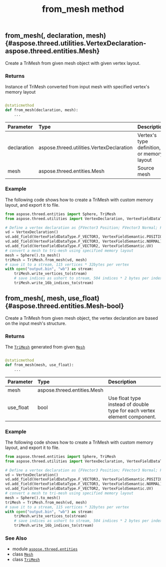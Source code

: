 ﻿---
title: from_mesh method
second_title: Aspose.3D for Python via .NET API References
description: 
type: docs
weight: 70
url: /python-net/aspose.threed.entities/trimesh/from_mesh/
is_root: false
---

## from_mesh(, declaration, mesh) {#aspose.threed.utilities.VertexDeclaration-aspose.threed.entities.Mesh}

Create a TriMesh from given mesh object with given vertex layout.


### Returns 


Instance of TriMesh converted from input mesh with specified vertex's memory layout


```python

@staticmethod
def from_mesh(declaration, mesh):
    ...
```


| Parameter | Type | Description |
| :- | :- | :- |
| declaration | aspose.threed.utilities.VertexDeclaration | Vertex's type definition, or memory layout |
| mesh | aspose.threed.entities.Mesh | Source mesh |

### Example 


The following code shows how to create a TriMesh with custom memory layout, and export it to file.

```python
from aspose.threed.entities import Sphere, TriMesh
from aspose.threed.utilities import VertexDeclaration, VertexFieldDataType, VertexFieldSemantic

# Define a vertex declaration as {FVector3 Position; FVector3 Normal; FVector2 UV}
vd = VertexDeclaration()
vd.add_field(VertexFieldDataType.F_VECTOR3, VertexFieldSemantic.POSITION)
vd.add_field(VertexFieldDataType.F_VECTOR3, VertexFieldSemantic.NORMAL)
vd.add_field(VertexFieldDataType.F_VECTOR2, VertexFieldSemantic.UV)
# convert a mesh to tri-mesh using specified memory layout
mesh = Sphere().to_mesh()
triMesh = TriMesh.from_mesh(vd, mesh)
# save it to a stream, 115 vertices * 32bytes per vertex
with open("output.bin", "wb") as stream:
    triMesh.write_vertices_to(stream)
    # save indices as ushort to stream, 504 indices * 2 bytes per index
    triMesh.write_16b_indices_to(stream)

```


## from_mesh(, mesh, use_float) {#aspose.threed.entities.Mesh-bool}

Create a TriMesh from given mesh object, the vertex declaration are based on the input mesh's structure.


### Returns 


The [`TriMesh`](/3d/python-net/aspose.threed.entities/trimesh) generated from given [`Mesh`](/3d/python-net/aspose.threed.entities/mesh)


```python

@staticmethod
def from_mesh(mesh, use_float):
    ...
```


| Parameter | Type | Description |
| :- | :- | :- |
| mesh | aspose.threed.entities.Mesh |  |
| use_float | bool | Use float type instead of double type for each vertex element component. |

### Example 


The following code shows how to create a TriMesh with custom memory layout, and export it to file.

```python
from aspose.threed.entities import Sphere, TriMesh
from aspose.threed.utilities import VertexDeclaration, VertexFieldDataType, VertexFieldSemantic

# Define a vertex declaration as {FVector3 Position; FVector3 Normal; FVector2 UV}
vd = VertexDeclaration()
vd.add_field(VertexFieldDataType.F_VECTOR3, VertexFieldSemantic.POSITION)
vd.add_field(VertexFieldDataType.F_VECTOR3, VertexFieldSemantic.NORMAL)
vd.add_field(VertexFieldDataType.F_VECTOR2, VertexFieldSemantic.UV)
# convert a mesh to tri-mesh using specified memory layout
mesh = Sphere().to_mesh()
triMesh = TriMesh.from_mesh(vd, mesh)
# save it to a stream, 115 vertices * 32bytes per vertex
with open("output.bin", "wb") as stream:
    triMesh.write_vertices_to(stream)
    # save indices as ushort to stream, 504 indices * 2 bytes per index
    triMesh.write_16b_indices_to(stream)

```



### See Also
* module [`aspose.threed.entities`](../../)
* class [`Mesh`](/3d/python-net/aspose.threed.entities/mesh)
* class [`TriMesh`](/3d/python-net/aspose.threed.entities/trimesh)
